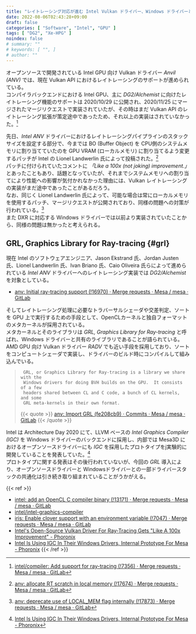 ```yaml
---
title: "レイトレーシング対応が進む Intel Vulkan ドライバー、Windows ドライバーと共有のライブラリを導入"
date: 2022-08-06T02:43:28+09:00
draft: false
categories: [ "Software", "Intel", "GPU" ]
tags: [ "DG2", "Xe-HPG" ]
noindex: false
# summary: ""
# keywords: [ "", ]
# author: ""
---
```


オープンソースで開発されている Intel GPU 向け Vulkan ドライバー *Anvil (ANV)* では、現在 Vulkan API におけるレイトレーシングのサポートが進められている。  
コンパイラバックエンドにおける Intel GPU、主に *DG2/Alchemist* に向けたレイトレーシング機能のサポートは 2020/10/29 に公開され、2020/11/25 にマージされたマージリクエストで実装されていたが、その時はまだ Vulkan API のレイトレーシング拡張が策定途中であったため、それ以上の実装はされていなかった。[^rt-backend]  

先日、*Intel ANV* ドライバーにおけるレイトレーシングパイプラインのスタックサイズを設定する部分で、今までは BO (Buffer Object) を CPU側のシステムメモリに割り当てていたのを GPU VRAM (ローカルメモリ) に割り当てるよう変更するパッチが Intel の Lionel Landwerlin 氏によって投稿された。[^rt-scratch]  
パッチに付けられていたコメントに *「Like a 100x (not joking) improvement.」* とあったこともあり、話題となっていたが、それまでシステムメモリへの割り当てにより性能への影響が気付かれなかった理由には、Vulkan レイトレーシングの実装がまだ途中であったことがあるだろう。  
なお、同じく Lionel Landwerlin 氏によって、可能な場合は常にローカルメモリを使用するパッチ、マージリクエストが公開されており、同様の問題への対策が行われている。[^local-mem]  
また DXR に対応する Windows ドライバーでは以前より実装されていたことから、同様の問題は無かったと考えられる。  

[^rt-backend]: [intel/compiler: Add support for ray-tracing (!7356) · Merge requests · Mesa / mesa · GitLab](https://gitlab.freedesktop.org/mesa/mesa/-/merge_requests/7356)
[^local-mem]: [anv: deprecate use of LOCAL_MEM flag internally (!17873) · Merge requests · Mesa / mesa · GitLab](https://gitlab.freedesktop.org/mesa/mesa/-/merge_requests/17873/)
[^rt-scratch]: [anv: allocate RT scratch in local memory (!17674) · Merge requests · Mesa / mesa · GitLab](https://gitlab.freedesktop.org/mesa/mesa/-/merge_requests/17674)

## GRL, Graphics Library for Ray-tracing {#grl}

現在 Intel のソフトウェアエンジニア、Jason Ekstrand 氏、Jordan Justen 氏、Lionel Landwerlin 氏、Ivan Briano 氏、Caio Oliveira 氏らによって進められている *Intel ANV* ドライバーへのレイトレーシング実装では *DG2/Alchemist* を対象としている。  

 * [anv: Initial ray-tracing support (!16970) · Merge requests · Mesa / mesa · GitLab](https://gitlab.freedesktop.org/mesa/mesa/-/merge_requests/16970/)

そしてレイトレーシング処理に必要なトラバーサルシェーダや交差判定、ソートを GPU 上で実行するための手段として、OpenCLカーネルと独自フォーマットのメタカーネルが採用されている。  
メタカーネルとそのライブラリは *GRL, Graphics Library for Ray-tracing* と呼ばれ、Windows ドライバーと共有のライブラリであることが語られている。  
AMD GPU 向け Vulkan ドライバー *RADV* でも近い手段を採用しており、ソートをコンピュートシェーダで実装し、ドライバーのビルド時にコンパイルして組み込んでいる。  

 > 		GRL, or Graphics Library for Ray-tracing is a library we share with the
 > 		Windows drivers for doing BVH builds on the GPU.  It consists of a few
 > 		headers shared between CL and C code, a bunch of CL kernels, and some
 > 		GRL meta-kernels in their own format.
 >
 > {{< quote >}} [anv: Import GRL (fe208cb9) · Commits · Mesa / mesa · GitLab](https://gitlab.freedesktop.org/mesa/mesa/-/commit/fe208cb9c385094d489c74cc380fe24d3e378b27) {{< /quote >}}

Intel は Architecture Day 2020 にて、LLVM ベースの *Intel Graphics Compiler (IGC)* を Windows ドライバーのバックエンドに採用し、内部では Mesa3D におけるオープンソースドライバーにも *IGC* を採用したプロトタイプをj実験的に開発していることを発表していた。[^arch-day-2020]  
プロトタイプに関する発表はその後行われていないが、今回の *GRL* 導入により、オープンソースドライバーと Windowsドライバーとの一部ドライバースタックの共通化は引き続き取り組まれていることがうかがえる。  

[^arch-day-2020]: [Intel Is Using IGC In Their Windows Drivers, Internal Prototype For Mesa - Phoronix](https://www.phoronix.com/news/Intel-IGC-Windows-Mesa-Info)

{{< ref >}}
 * [intel: add an OpenCL C compiler binary (!13171) · Merge requests · Mesa / mesa · GitLab](https://gitlab.freedesktop.org/mesa/mesa/-/merge_requests/13171)
 * [intel/intel-graphics-compiler](https://github.com/intel/intel-graphics-compiler)
 * [iris: Enable clover support with an environment variable (!7047) · Merge requests · Mesa / mesa · GitLab](https://gitlab.freedesktop.org/mesa/mesa/-/merge_requests/7047)
 * [Intel's Open-Source Vulkan Driver For Ray-Tracing Gets "Like A 100x Improvement" - Phoronix](https://www.phoronix.com/news/Intel-Vulkan-RT-100x-Improve)
 * [Intel Is Using IGC In Their Windows Drivers, Internal Prototype For Mesa - Phoronix](https://www.phoronix.com/news/Intel-IGC-Windows-Mesa-Info)
{{< /ref >}}
